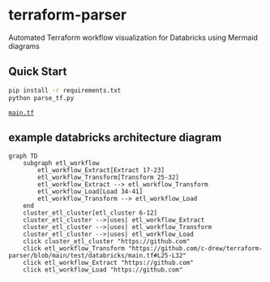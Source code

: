 # terraform-parser
Automated Terraform workflow visualization for Databricks using Mermaid diagrams

## Quick Start
```bash
pip install -r requirements.txt
python parse_tf.py
```

[`main.tf`](./test/databricks/main.tf#L25-L32)

## example databricks architecture diagram
```mermaid
graph TD
    subgraph etl_workflow
        etl_workflow_Extract[Extract 17-23]
        etl_workflow_Transform[Transform 25-32]
        etl_workflow_Extract --> etl_workflow_Transform
        etl_workflow_Load[Load 34-41]
        etl_workflow_Transform --> etl_workflow_Load
    end
    cluster_etl_cluster[etl_cluster 6-12]
    cluster_etl_cluster -->|uses| etl_workflow_Extract
    cluster_etl_cluster -->|uses| etl_workflow_Transform
    cluster_etl_cluster -->|uses| etl_workflow_Load
    click cluster_etl_cluster "https://github.com"
    click etl_workflow_Transform "https://github.com/c-drew/terraform-parser/blob/main/test/databricks/main.tf#L25-L32"
    click etl_workflow_Extract "https://github.com"
    click etl_workflow_Load "https://github.com"
```